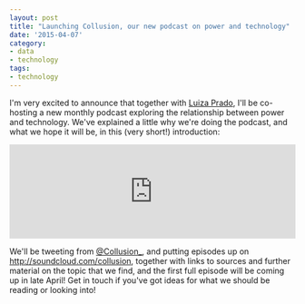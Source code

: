 ```yaml
---
layout: post
title: "Launching Collusion, our new podcast on power and technology"
date: '2015-04-07'
category:
- data
- technology
tags:
- technology
---
```


I'm very excited to announce that together with [Luiza Prado](http://a-pare.de/), I'll be co-hosting a new monthly podcast exploring the relationship between power and technology. We've explained a little why we're doing the podcast, and what we hope it will be, in this (very short!) introduction:

<iframe width="100%" height="166" scrolling="no" frameborder="no" src="https://w.soundcloud.com/player/?url=https%3A//api.soundcloud.com/tracks/199644344&amp;color=ff5500&amp;auto_play=false&amp;hide_related=false&amp;show_comments=true&amp;show_user=true&amp;show_reposts=false"></iframe>

We'll be tweeting from [@Collusion_](http://twitter.com/collusion_), and putting episodes up on http://soundcloud.com/collusion, together with links to sources and further material on the topic that we find, and the first full episode will be coming up in late April! Get in touch if you've got ideas for what we should be reading or looking into! 

